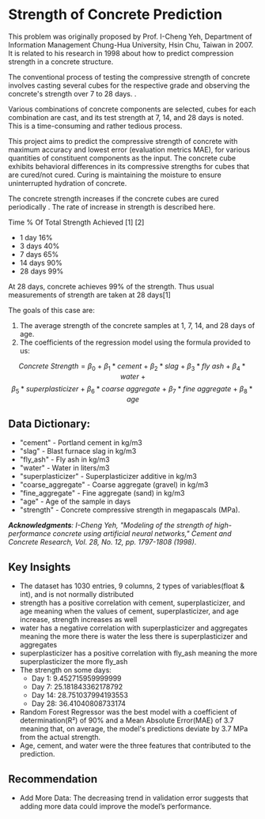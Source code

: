 # Strength of Concrete Prediction
This problem was originally proposed by Prof. I-Cheng Yeh, Department of Information Management Chung-Hua University, Hsin Chu, Taiwan in 2007. It is related to his research in 1998 about how to predict compression strength in a concrete structure.

The conventional process of testing the compressive strength of concrete involves casting several cubes for the respective grade and observing the concrete's strength over 7 to 28 days.  .

Various combinations of concrete components are selected, cubes for each combination are cast, and its test strength at 7, 14, and 28 days is noted. This is a time-consuming and rather tedious process.

This project aims to predict the compressive strength of concrete with maximum accuracy and lowest error (evaluation metrics MAE), for various quantities of constituent components as the input. The concrete cube exhibits behavioral differences in its compressive strengths for cubes that are cured/not cured. Curing is maintaining the moisture to ensure uninterrupted hydration of concrete.

The concrete strength increases if the concrete cubes are cured periodically . The rate of increase in strength is described here.

Time % Of Total Strength Achieved [1] [2]

* 1 day 16%
* 3 days 40%
* 7 days 65%
* 14 days 90%
* 28 days 99%

At 28 days, concrete achieves 99% of the strength. Thus usual measurements of strength are taken at 28 days[1] 

The goals of this case are:

1. The average strength of the concrete samples at 1, 7, 14, and 28 days of age.
2. The coefficients of the regression model using the formula provided to us:

$$ Concrete \ Strength = \beta_{0} \ + \ \beta_{1}*cement \ + \ \beta_{2}*slag \ + \ \beta_{3}*fly \ ash  \ + \ \beta_{4}*water \ + $$ 
$$ \beta_{5}*superplasticizer \ + \ \beta_{6}*coarse \ aggregate \ + \ \beta_{7}*fine \ aggregate \ + \ \beta_{8}*age $$

## Data Dictionary:
- "cement" - Portland cement in kg/m3
- "slag" - Blast furnace slag in kg/m3
- "fly_ash" - Fly ash in kg/m3
- "water" - Water in liters/m3
- "superplasticizer" - Superplasticizer additive in kg/m3
- "coarse_aggregate" - Coarse aggregate (gravel) in kg/m3
- "fine_aggregate" - Fine aggregate (sand) in kg/m3
- "age" - Age of the sample in days
- "strength" - Concrete compressive strength in megapascals (MPa).

***Acknowledgments**: I-Cheng Yeh, "Modeling of the strength of high-performance concrete using artificial neural networks," Cement and Concrete Research, Vol. 28, No. 12, pp. 1797-1808 (1998)*.

## Key Insights
- The dataset has 1030 entries, 9 columns, 2 types of variables(float & int), and is not normally distributed
- strength has a positive correlation with cement, superplasticizer, and age meaning when the values of cement, superplasticizer, and age increase, strength increases as well
- water has a  negative correlation with superplasticizer and aggregates meaning the more there is water the less there is superplasticizer and aggregates 
- superplasticizer has a positive correlation with fly_ash meaning the more superplasticizer the more fly_ash
- The strength on some days:
  - Day 1:  9.452715959999999
  - Day 7:  25.181843362178792
  - Day 14:  28.751037994193553
  - Day 28:  36.41040808733174
- Random Forest Regressor was the best model with a coefficient of determination(R²) of 90% and a Mean Absolute Error(MAE) of 3.7 meaning that, on average, the model's predictions deviate by 3.7 MPa from the actual strength.
- Age, cement, and water were the three features that contributed to the prediction.
  
## Recommendation
- Add More Data: The decreasing trend in validation error suggests that adding more data could improve the model’s performance.

